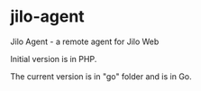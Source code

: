 # jilo-agent

Jilo Agent - a remote agent for Jilo Web

Initial version is in PHP.

The current version is in "go" folder and is in Go.
